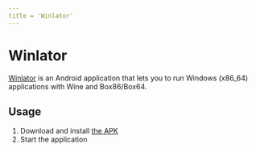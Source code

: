 ```yaml
---
title = 'Winlator'
---
```


# Winlator

[Winlator](https://github.com/brunodev85/winlator) is an Android application that lets you to run Windows (x86_64) applications with Wine and Box86/Box64.

## Usage

1. Download and install [the APK](https://github.com/brunodev85/winlator/releases)
2. Start the application
